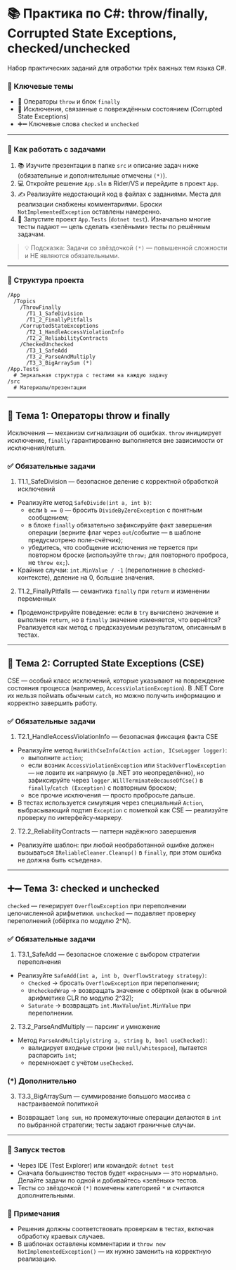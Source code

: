 # 📚 Практика по C#: throw/finally, Corrupted State Exceptions, checked/unchecked

Набор практических заданий для отработки трёх важных тем языка C#.

### 🎯 Ключевые темы
- 🚨 Операторы `throw` и блок `finally`
- 🧬 Исключения, связанные с повреждённым состоянием (Corrupted State Exceptions)
- ➕➖ Ключевые слова `checked` и `unchecked`

---

### 📝 Как работать с задачами
1. 📚 Изучите презентации в папке `src` и описание задач ниже (обязательные и дополнительные отмечены `(*)`).
2. 💻 Откройте решение `App.sln` в Rider/VS и перейдите в проект `App`.
3. ✍️ Реализуйте недостающий код в файлах с заданиями. Места для реализации снабжены комментариями. Броски `NotImplementedException` оставлены намеренно.
4. 🧪 Запустите проект `App.Tests` (`dotnet test`). Изначально многие тесты падают — цель сделать «зелёными» тесты по решённым задачам.

> 💡 Подсказка: Задачи со звёздочкой `(*)` — повышенной сложности и НЕ являются обязательными.

---

### 📁 Структура проекта
```
/App
  /Topics
    /ThrowFinally
      /T1_1_SafeDivision
      /T1_2_FinallyPitfalls
    /CorruptedStateExceptions
      /T2_1_HandleAccessViolationInfo
      /T2_2_ReliabilityContracts
    /CheckedUnchecked
      /T3_1_SafeAdd
      /T3_2_ParseAndMultiply
      /T3_3_BigArraySum (*)
/App.Tests
  # Зеркальная структура с тестами на каждую задачу
/src
  # Материалы/презентации
```

---

## 🧱 Тема 1: Операторы throw и finally

Исключения — механизм сигнализации об ошибках. `throw` инициирует исключение, `finally` гарантированно выполняется вне зависимости от исключения/return.

### ✅ Обязательные задачи

1) T1.1_SafeDivision — безопасное деление с корректной обработкой исключений
- Реализуйте метод `SafeDivide(int a, int b)`:
  - если `b == 0` — бросить `DivideByZeroException` с понятным сообщением;
  - в блоке `finally` обязательно зафиксируйте факт завершения операции (верните флаг через `out`/событие — в шаблоне предусмотрено поле-счётчик);
  - убедитесь, что сообщение исключения не теряется при повторном броске (используйте `throw;` для повторного проброса, не `throw ex;`).
- Крайние случаи: `int.MinValue / -1` (переполнение в checked-контексте), деление на 0, большие значения.

2) T1.2_FinallyPitfalls — семантика `finally` при `return` и изменении переменных
- Продемонстрируйте поведение: если в `try` вычислено значение и выполнен `return`, но в `finally` значение изменяется, что вернётся? Реализуется как метод с предсказуемым результатом, описанным в тестах.

---

## 🧬 Тема 2: Corrupted State Exceptions (CSE)

CSE — особый класс исключений, которые указывают на повреждение состояния процесса (например, `AccessViolationException`). В .NET Core их нельзя поймать обычным `catch`, но можно получить информацию и корректно завершить работу.

### ✅ Обязательные задачи

1) T2.1_HandleAccessViolationInfo — безопасная фиксация факта CSE
- Реализуйте метод `RunWithCseInfo(Action action, ICseLogger logger)`:
  - выполните `action`;
  - если возник `AccessViolationException` или `StackOverflowException` — не ловите их напрямую (в .NET это неопределённо), но зафиксируйте через `logger.WillTerminateBecauseOfCse()` в `finally`/`catch (Exception)` с повторным броском;
  - все прочие исключения — просто пробросьте дальше.
- В тестах используется симуляция через специальный `Action`, выбрасывающий подтип `Exception` с пометкой как CSE — реализуйте проверку по интерфейсу-маркеру.

2) T2.2_ReliabilityContracts — паттерн надёжного завершения
- Реализуйте шаблон: при любой необработанной ошибке должен вызываться `IReliableCleaner.Cleanup()` в `finally`, при этом ошибка не должна быть «съедена».

---

## ➕➖ Тема 3: checked и unchecked

`checked` — генерирует `OverflowException` при переполнении целочисленной арифметики. `unchecked` — подавляет проверку переполнений (обёртка по модулю 2^N).

### ✅ Обязательные задачи

1) T3.1_SafeAdd — безопасное сложение с выбором стратегии переполнения
- Реализуйте `SafeAdd(int a, int b, OverflowStrategy strategy)`:
  - `Checked` → бросать `OverflowException` при переполнении;
  - `UncheckedWrap` → возвращать значение с обёрткой (как в обычной арифметике CLR по модулю 2^32);
  - `Saturate` → возвращать `int.MaxValue`/`int.MinValue` при переполнении.

2) T3.2_ParseAndMultiply — парсинг и умножение
- Метод `ParseAndMultiply(string a, string b, bool useChecked)`:
  - валидирует входные строки (не `null/whitespace`), пытается распарсить `int`;
  - перемножает с учётом `useChecked`.

### (*) Дополнительно

3) T3.3_BigArraySum — суммирование большого массива с настраиваемой политикой
- Возвращает `long sum`, но промежуточные операции делаются в `int` по выбранной стратегии; тесты задают граничные случаи.

---

### 🧪 Запуск тестов
- Через IDE (Test Explorer) или командой: `dotnet test`
- Сначала большинство тестов будет «красным» — это нормально. Делайте задачи по одной и добивайтесь «зелёных» тестов.
- Тесты со звёздочкой `(*)` помечены категорией `*` и считаются дополнительными.

### 📎 Примечания
- Решения должны соответствовать проверкам в тестах, включая обработку краевых случаев.
- В шаблонах оставлены комментарии и `throw new NotImplementedException()` — их нужно заменить на корректную реализацию.

